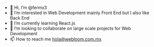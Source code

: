 - 👋 Hi, I’m @fermx3
- 👀 I’m interested in Web Development mainly Front End but I also like Back End
- 🌱 I’m currently learning React.js
- 💞️ I’m looking to collaborate on large scale projects for Web Development
- 📫 How to reach me hola@webloom.com.mx

<!---
fermx3/fermx3 is a ✨ special ✨ repository because its `README.md` (this file) appears on your GitHub profile.
You can click the Preview link to take a look at your changes.
--->
